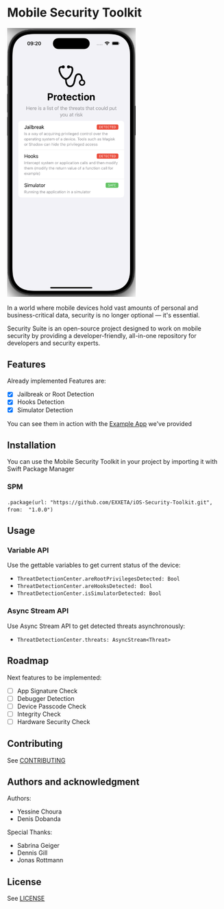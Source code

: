 # Mobile Security Toolkit

<img src="./docs/1.png" width=300  alt="screenshot"/>

In a world where mobile devices hold vast amounts of personal and 
business-critical data, security is no longer optional — it's essential.

Security Suite is an open-source project designed to work on mobile security by 
providing a developer-friendly, all-in-one repository for developers and 
security experts.

## Features

Already implemented Features are:
- [x] Jailbreak or Root Detection
- [x] Hooks Detection
- [x] Simulator Detection

You can see them in action with the [Example App](./SecurityToolkitExample) we've provided

## Installation

You can use the Mobile Security Toolkit in your project by importing it with 
Swift Package Manager

### SPM

`.package(url: "https://github.com/EXXETA/iOS-Security-Toolkit.git", from: 
"1.0.0")`

## Usage

### Variable API

Use the gettable variables to get current status of the device:

- `ThreatDetectionCenter.areRootPrivilegesDetected: Bool`
- `ThreatDetectionCenter.areHooksDetected: Bool`
- `ThreatDetectionCenter.isSimulatorDetected: Bool`

### Async Stream API

Use Async Stream API to get detected threats asynchronously:

- `ThreatDetectionCenter.threats: AsyncStream<Threat>`

## Roadmap

Next features to be implemented:
- [ ] App Signature Check
- [ ] Debugger Detection
- [ ] Device Passcode Check
- [ ] Integrity Check
- [ ] Hardware Security Check

## Contributing

See [CONTRIBUTING](./CONTRIBUTING.md)

## Authors and acknowledgment

Authors:
- Yessine Choura
- Denis Dobanda

Special Thanks:
- Sabrina Geiger
- Dennis Gill
- Jonas Rottmann

## License

See [LICENSE](./LICENSE.md)
